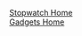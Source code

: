 [Stopwatch Home](https://github.com/SilverAzide/Stopwatch)<br>
[Gadgets Home](https://github.com/SilverAzide/Gadgets)
